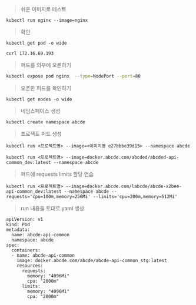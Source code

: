 > 쉬운 이미지로 테스트
```shell
kubectl run nginx --image=nginx
```
> 확인
```shell
kubectl get pod -o wide

curl 172.16.69.193
```
> 퍼드를 외부에 오픈하기
```bash
kubectl expose pod nginx  --type=NodePort --port=80
```
> 오픈한 퍼드를 확인하기
```shell
kubectl get nodes -o wide
```
> 네임스페이스 생성
```shell
kubectl create namespace abcde
```
> 프로젝트 퍼드 생성
```shell
kubectl run <프로젝트명> --image=<이미지명 e27bbbe39d15> --namespace abcde
```
```shell
kubectl run <프로젝트명> --image=docker.abcde.com/abcded/abcded-api-common_dev:latest --namespace abcde
```
> 퍼드에 requests limits 할당 연습
```shell
kubectl run <프로젝트명> --image=docker.abcde.com/labcde/abcde-x2bee-api-common_dev:latest --namespace abcde --requests='cpu=100m,memory=256Mi' --limits='cpu=200m,memory=512Mi'
```
> run 내용을 토대로  yaml 생성
```shell
apiVersion: v1
kind: Pod
metadata:
  name: abcde-api-common
  namespace: abcde
spec:
  containers:
  - name: abcde-api-common
    image: docker.abcde.com/abcde/abcde-api-common_stg:latest
    resources:
      requests:
        memory: "4096Mi"
        cpu: "2000m"
      limits:
        memory: "4096Mi"
        cpu: "2000m"
```
